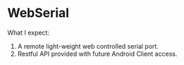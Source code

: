 # WebSerial

What I expect: 
1. A remote light-weight web controlled serial port.
2. Restful API provided with future Android Client access.
